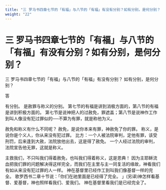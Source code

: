 ```yaml
---
title: "三 罗马书四章七节的「有福」与八节的「有福」有没有分别？如有分别，是何分别？"
weight: "22"
---
```


# 三 罗马书四章七节的「有福」与八节的「有福」有没有分别？如有分别，是何分别？

三 罗马书四章七节的「有福」与八节的「有福」有没有分别？
如有分别，是何分别？

答

有分别。
是赦罪与称义的分别。
第七节的有福是讲到消极方面的，第八节的有福是讲到积极方面的。
第七节是说神把人的过赦免，罪遮盖；第八节是说神作工作到叫人像没有犯过罪似的──不算为有罪，就是称他为义。

赦免和称义有什么不同呢？
赦免，是说你本来有罪，神赦免了你的罪。
称义，是说你是个义人，你从来没有犯过罪。
比方：一个人被法院审判，定他有罪，该受刑罚，后来逢到大赦，法院放他出去，这是得了赦免。
一个人经过法院的审判，法院宣告他无罪，这就是称义。

主救我们，不只叫我们得着赦免，也叫我们得着称义，这是恩典！
因为主耶稣流血把我们罪的问题解决得这样完全，而我们在主里与主一同复活的缘故，神看我们有如从来没有犯过罪的人一样。
神在基督里已经作工到叫我们像基督一样的完全。
歌罗西书二章十节说：「你们在祂里面是已经得了完全。
」(另译)神怎样看基督、爱基督，神也照样看我们、爱我们。
神在基督里看我们是已经完全了。
